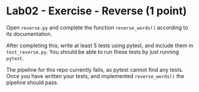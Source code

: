 # Lab02 - Exercise - Reverse (1 point)

Open `reverse.py` and complete the function `reverse_words()` according to its documentation.

After completing this, write at least 5 tests using pytest, and include them in `test_reverse.py`. You should be able to run these tests by just running `pytest`.

The pipeline for this repo currently fails, as pytest cannot find any tests. Once you have written your tests, and implemented `reverse_words()` the pipeline should pass.
